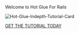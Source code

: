 Welcome to Hot Glue For Rails

![Hot-Glue-Indepth-Tutorial-Card](https://github.com/hot-glue-for-rails/.github/assets/59002/08d5b58f-0de8-482b-b45a-9e1ed41eaaf3)

[GET THE TUTORIAL TODAY](https://school.jfbcodes.com/8188)
